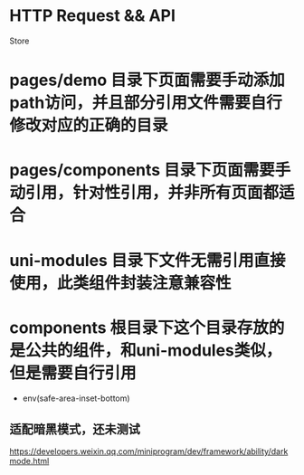 # HTTP Request && API

Store

# pages/demo 目录下页面需要手动添加path访问，并且部分引用文件需要自行修改对应的正确的目录
# pages/components 目录下页面需要手动引用，针对性引用，并非所有页面都适合
# uni-modules 目录下文件无需引用直接使用，此类组件封装注意兼容性
# components 根目录下这个目录存放的是公共的组件，和uni-modules类似，但是需要自行引用

 + env(safe-area-inset-bottom)

## 适配暗黑模式，还未测试
https://developers.weixin.qq.com/miniprogram/dev/framework/ability/darkmode.html
